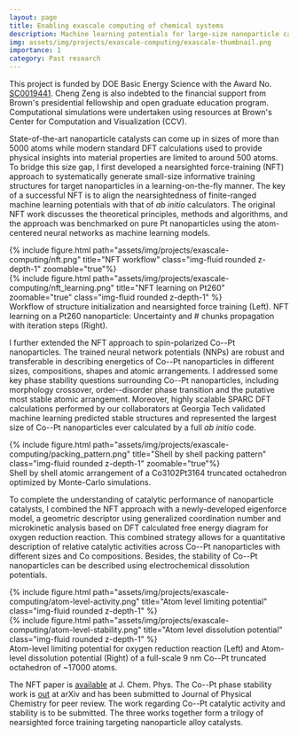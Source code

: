```yaml
---
layout: page
title: Enabling exascale computing of chemical systems
description: Machine learning potentials for large-size nanoparticle catalysts
img: assets/img/projects/exascale-computing/exascale-thumbnail.png
importance: 1
category: Past research
---
```


This project is funded by DOE Basic Energy Science with the Award No.  <a href='https://pamspublic.science.energy.gov/WebPAMSExternal/Interface/Common/ViewPublicAbstract.aspx?rv=ea42433a-4522-453d-8d7e-5379ff745b47&rtc=24&PRoleId=10'>SC0019441</a>. Cheng Zeng is also indebted to the financial support from Brown's presidential fellowship and open graduate education program. Computational simulations were undertaken using resources at Brown's Center for Computation and Visualization (CCV).

State-of-the-art nanoparticle catalysts can come up in sizes of more than 5000 atoms while modern standard DFT calculations used to provide physical insights into material properties are limited to around 500 atoms. To bridge this size gap, I first developed a nearsighted force-training (NFT) approach to systematically generate small-size informative training structures for target nanoparticles in a learning-on-the-fly manner.
The key of a successful NFT is to align the nearsightedness of finite-ranged machine learning potentials with that of *ab initio* calculators. The original NFT work discusses the theoretical principles, methods and algorithms, and the approach was benchmarked on pure Pt nanoparticles using the atom-centered neural networks as machine learning models.

<div class="row justify-content-sm-center">
    <div class="col-sm-8 mt-3 mt-md-0">
        {% include figure.html path="assets/img/projects/exascale-computing/nft.png" title="NFT workflow" class="img-fluid rounded z-depth-1" zoomable="true"%}
    </div>
    <div class="col-sm-4 mt-4 mt-md-0" style="top:30px">
        {% include figure.html path="assets/img/projects/exascale-computing/nft_learning.png" title="NFT learning on Pt260" zoomable="true" class="img-fluid rounded z-depth-1" %}
    </div>
</div>
<div class="caption">
    Workflow of structure initialization and nearsighted force training (Left). NFT learning on a Pt260 nanoparticle: Uncertainty and # chunks propagation with iteration steps (Right).
</div>

I further extended the NFT approach to spin-polarized Co--Pt nanoparticles. The trained neural network potentials (NNPs) are robust and transferable in describing energetics of Co--Pt nanoparticles in different sizes, compositions, shapes and atomic arrangements. I addressed some key phase stability questions surrounding Co--Pt nanoparticles, including morphology crossover, order--disorder phase transition and the putative most stable atomic arrangement. Moreover, highly scalable SPARC DFT calculations performed by our collaborators at Georgia Tech validated machine learning predicted stable structures and represented the largest size of Co--Pt nanoparticles ever calculated by a full *ab initio* code.

<div class="row justify-content-sm-center">
    <div class="col-sm mt-3 mt-md-0">
        {% include figure.html path="assets/img/projects/exascale-computing/packing_pattern.png" title="Shell by shell packing pattern" class="img-fluid rounded z-depth-1" zoomable="true"%}
    </div>
</div>
<div class="caption">
    Shell by shell atomic arrangement of a Co3102Pt3164 truncated octahedron optimized by Monte-Carlo simulations.
</div>

To complete the understanding of catalytic performance of nanoparticle catalysts, I combined the NFT approach with a newly-developed eigenforce model, a geometric descriptor using generalized coordination number and microkinetic analysis based on DFT calculated free energy diagram for oxygen reduction reaction. This combined strategy allows for a quantitative description of relative catalytic activities across Co--Pt nanoparticles with different sizes and Co compositions. Besides, the stability of Co--Pt nanoparticles can be described using electrochemical dissolution potentials.

<div class="row justify-content-sm-center">
    <div class="col-sm mt-3 mt-md-0">
        {% include figure.html path="assets/img/projects/exascale-computing/atom-level-activity.png" title="Atom level limiting potential" class="img-fluid rounded z-depth-1" %}
    </div>
    <div class="col-sm mt-3 mt-md-0">
        {% include figure.html path="assets/img/projects/exascale-computing/atom-level-stability.png" title="Atom level dissolution potential" class="img-fluid rounded z-depth-1" %}
    </div>
</div>
<div class="caption">
    Atom-level limiting potential for oxygen reduction reaction (Left) and Atom-level dissolution potential (Right) of a full-scale 9 nm Co--Pt truncated octahedron of ~17000 atoms.
</div>

The NFT paper is [available](https://pubs.aip.org/aip/jcp/article/156/6/064104/2840702/A-nearsighted-force-training-approach-to) at J. Chem. Phys.
The Co--Pt phase stability work is [out](https://arxiv.org/abs/2306.01846) at arXiv and has been submitted to Journal of Physical Chemistry for peer review. The work regarding Co--Pt catalytic activity and stability is to be submitted. The three works together form a trilogy of nearsighted force training targeting nanoparticle alloy catalysts.